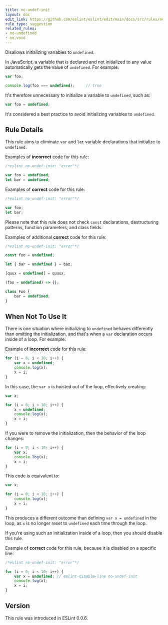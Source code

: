 ```yaml
---
title: no-undef-init
layout: doc
edit_link: https://github.com/eslint/eslint/edit/main/docs/src/rules/no-undef-init.md
rule_type: suggestion
related_rules:
- no-undefined
- no-void
---
```


<!--FIXABLE-->

Disallows initializing variables to `undefined`.

In JavaScript, a variable that is declared and not initialized to any value automatically gets the value of `undefined`. For example:

```js
var foo;

console.log(foo === undefined);     // true
```

It's therefore unnecessary to initialize a variable to `undefined`, such as:

```js
var foo = undefined;
```

It's considered a best practice to avoid initializing variables to `undefined`.

## Rule Details

This rule aims to eliminate `var` and `let` variable declarations that initialize to `undefined`.

Examples of **incorrect** code for this rule:

```js
/*eslint no-undef-init: "error"*/

var foo = undefined;
let bar = undefined;
```

Examples of **correct** code for this rule:

```js
/*eslint no-undef-init: "error"*/

var foo;
let bar;
```

Please note that this rule does not check `const` declarations, destructuring patterns, function parameters, and class fields.

Examples of additional **correct** code for this rule:

```js
/*eslint no-undef-init: "error"*/

const foo = undefined;

let { bar = undefined } = baz;

[quux = undefined] = quuux;

(foo = undefined) => {};

class Foo {
    bar = undefined;
}
```

## When Not To Use It

There is one situation where initializing to `undefined` behaves differently than omitting the initialization, and that's when a `var` declaration occurs inside of a loop. For example:

Example of **incorrect** code for this rule:

```js
for (i = 0; i < 10; i++) {
    var x = undefined;
    console.log(x);
    x = i;
}
```

In this case, the `var x` is hoisted out of the loop, effectively creating:

```js
var x;

for (i = 0; i < 10; i++) {
    x = undefined;
    console.log(x);
    x = i;
}
```

If you were to remove the initialization, then the behavior of the loop changes:

```js
for (i = 0; i < 10; i++) {
    var x;
    console.log(x);
    x = i;
}
```

This code is equivalent to:

```js
var x;

for (i = 0; i < 10; i++) {
    console.log(x);
    x = i;
}
```

This produces a different outcome than defining `var x = undefined` in the loop, as `x` is no longer reset to `undefined` each time through the loop.

If you're using such an initialization inside of a loop, then you should disable this rule.

Example of **correct** code for this rule, because it is disabled on a specific line:

```js
/*eslint no-undef-init: "error"*/

for (i = 0; i < 10; i++) {
    var x = undefined; // eslint-disable-line no-undef-init
    console.log(x);
    x = i;
}
```

## Version

This rule was introduced in ESLint 0.0.6.
